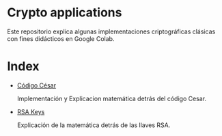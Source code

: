 # Crypto applications
Este repositorio explica algunas implementaciones criptográficas clásicas con fines didácticos en Google Colab.

# Index 

 * [Código César](https://github.com/mevangelista-alvarado/crypto_applications/blob/main/CodigoCesar.ipynb)
   
   Implementación y Explicacion matemática detrás del código Cesar.
 * [RSA Keys]()
   
   Explicación de la matemática detrás de las llaves RSA.
